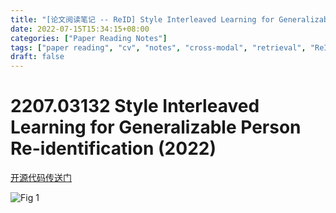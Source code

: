 ```yaml
---
title: "[论文阅读笔记 -- ReID] Style Interleaved Learning for Generalizable Person Re-identification (2022)"
date: 2022-07-15T15:34:15+08:00
categories: ["Paper Reading Notes"]
tags: ["paper reading", "cv", "notes", "cross-modal", "retrieval", "ReID", "Domain Generalization"]
draft: false
---
```


# 2207.03132 Style Interleaved Learning for Generalizable Person Re-identification (2022)

[开源代码传送门](https://github.com/WentaoTan/Interleaved-Learning)

![Fig 1](/images/2022/PRN256/1.png)
